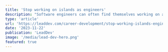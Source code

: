 ```yaml
---
title: 'Stop working on islands as engineers'
description: "Software engineers can often find themselves working on an island, but this isn't an effective route to success. Here's how to build a raft, FaST, and get back on the mainland."
type: 'article'
url: 'https://leaddev.com/career-development/stop-working-islands-engineers'
date: '2023-11-22'
publication: 'LeadDev'
image: '/media/lead-dev-hero.png'
featured: true
---
```

